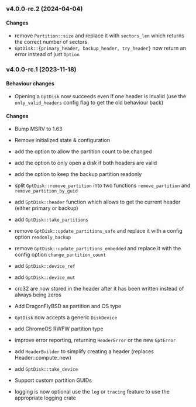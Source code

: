 ### v4.0.0-rc.2 (2024-04-04)

#### Changes

* remove `Partition::size` and replace it with `sectors_len` which returns the correct number of sectors
* `GptDisk::{primary_header, backup_header, try_header}` now return an error instead of just `Option`


### v4.0.0-rc.1 (2023-11-18)

#### Behaviour changes

* Opening a `GptDisk` now succeeds even if one header is invalid
  (use the `only_valid_headers` config flag to get the old behaviour back)

#### Changes

* Bump MSRV to 1.63

* Remove initialized state & configuration
* add the option to allow the partition count to be changed
* add the option to only open a disk if both headers are valid
* add the option to keep the backup partition readonly
* split `GptDisk::remove_partition` into two functions `remove_partition` and `remove_partition_by_guid`
* add `GptDisk::header` function which allows to get the current header (either primary or backup)
* add `GptDisk::take_partitions`
* remove `GptDisk::update_partitions_safe` and replace it with a config option `readonly_backup`
* remove `GptDisk::update_partitions_embedded` and replace it with the config option `change_partition_count`
* add `GptDisk::device_ref`
* add `GptDisk::device_mut`
* crc32 are now stored in the header after it has been written instead of always being zeros
* Add DragonFlyBSD as partition and OS type
* `GptDisk` now accepts a generic `DiskDevice`
* add ChromeOS RWFW partition type
* improve error reporting, returning `HeaderError` or the new `GptError`
* add `HeaderBuilder` to simplify creating a header (replaces Header::compute_new)
* add `GptDisk::take_device`
* Support custom partition GUIDs
* logging is now optional use the `log` or `tracing` feature to use the appropriate logging crate